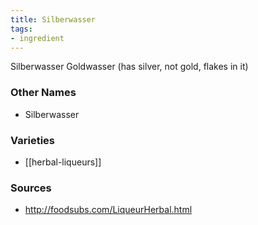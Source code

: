 ```yaml
---
title: Silberwasser
tags:
- ingredient
---
```

Silberwasser Goldwasser (has silver, not gold, flakes in it)

### Other Names

* Silberwasser

### Varieties

* [[herbal-liqueurs]]

### Sources
* http://foodsubs.com/LiqueurHerbal.html
